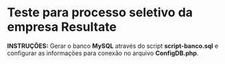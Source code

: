 <h1>Teste para processo seletivo da empresa Resultate</h1>
<p><strong>INSTRUÇÕES:</strong> Gerar o banco <strong>MySQL</strong> através do script <strong>script-banco.sql</strong> e configurar as informações para conexão no arquivo <strong>ConfigDB.php</strong>.</p>